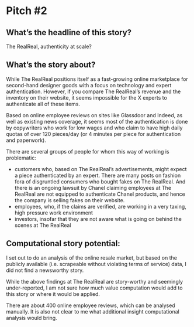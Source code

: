 # Pitch #2

## What’s the headline of this story?

The RealReal, authenticity at scale?

## What’s the story about?

While The RealReal positions itself as a fast-growing online marketplace for second-hand designer goods with a focus on technology and expert authentication. However,
if you compare The RealReal’s revenue and the inventory on their website, it seems impossible for the X experts to authenticate all of these items.

Based on online employee reviews on sites like Glassdoor and Indeed, as well as existing news coverage, it seems most of the authentication is done by copywriters who work for low wages and who claim to have high daily quotas of over 120 pieces/day (or 4 minutes per piece for authentication and paperwork).

There are several groups of people for whom this way of working is problematic:
- customers who, based on The RealReal’s advertisements, might expect a piece authenticated by an expert. There are many posts on fashion fora of disgruntled consumers who bought fakes on The RealReal. And there is an ongoing lawsuit by Chanel claiming employees at The RealReal are not equipped to authenticate Chanel products, and hence the company is selling fakes on their website.
- employees, who, if the claims are verified, are working in a very taxing, high pressure work environment
- investors, insofar that they are not aware what is going on behind the scenes at The RealReal

## Computational story potential:

I set out to do an analysis of the online resale market, but based on the publicly available (i.e. scrapeable without violating terms of service) data, I did not find a newsworthy story.

While the above findings at The RealReal are story-worthy and seemingly under-reported, I am not sure how much value computation would add to this story or where it would be applied.

There are about 400 online employee reviews, which can be analysed manually. It is also not clear to me what additional insight computational analysis would bring.
